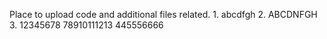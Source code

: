 Place to upload code and additional files related.
1.
abcdfgh
2.
ABCDNFGH
3.
12345678
78910111213
445556666